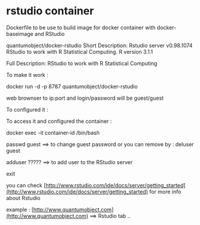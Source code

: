 rstudio container
=================

Dockerfile to be use to build image for docker container with docker-baseimage and RStudio

quantumobject/docker-rstudio
Short Description:
Rstudio server v0.98.1074
RStudio to work with R Statistical Computing.
R version 3.1.1


Full Description:
RStudio to work with R Statistical Computing

To make it work :

docker run -d -p 8787 quantumobject/docker-rstudio

web brownser to ip:port and login/password will be guest/guest


To configured it :

To access it and configured the container :

docker exec -it container-id /bin/bash

passwd guest ==> to change guest password or you can remove by :  deluser guest

adduser ????? ==> to add user to the RStudio server

exit


you can check [http://www.rstudio.com/ide/docs/server/getting_started](http://www.rstudio.com/ide/docs/server/getting_started) for more info about Rstudio

example : [http://www.quantumobject.com](http://www.quantumobject.com) ==> Rstudio tab ..
